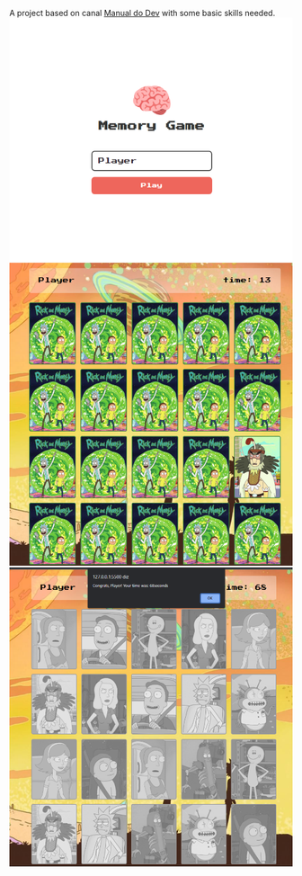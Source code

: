 A project based on canal [Manual do Dev](https://www.youtube.com/watch?v=NV88N1r2Qkg) with some basic skills needed.
![The Login](./images/preview/login.png)
![The start](./images/preview/game.png)
![The End](./images/preview/end.png)